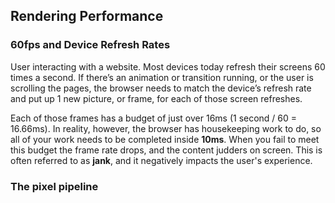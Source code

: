## Rendering Performance
### 60fps and Device Refresh Rates
User interacting with a website.
Most devices today refresh their screens 60 times a second. If there’s an animation or transition running, or the user is scrolling the pages, the browser needs to match the device’s refresh rate and put up 1 new picture, or frame, for each of those screen refreshes.

Each of those frames has a budget of just over 16ms (1 second / 60 = 16.66ms). In reality, however, the browser has housekeeping work to do, so all of your work needs to be completed inside __10ms__. When you fail to meet this budget the frame rate drops, and the content judders on screen. This is often referred to as __jank__, and it negatively impacts the user's experience.

### The pixel pipeline



